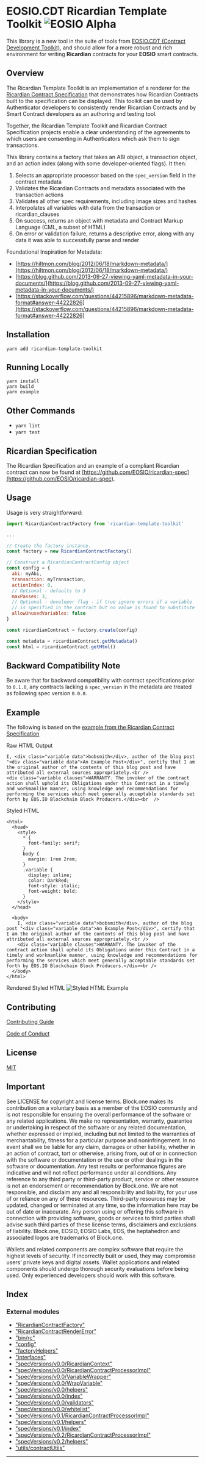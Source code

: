 
EOSIO.CDT Ricardian Template Toolkit ![EOSIO Alpha](https://img.shields.io/badge/EOSIO-Alpha-blue.svg)
======================================================================================================

This library is a new tool in the suite of tools from [EOSIO.CDT (Contract Development Toolkit)](https://github.com/EOSIO/eosio.cdt/tree/develop), and should allow for a more robust and rich environment for writing **Ricardian** contracts for your **EOSIO** smart contracts.

Overview
--------

The Ricardian Template Toolkit is an implementation of a renderer for the [Ricardian Contract Specification](https://github.com/EOSIO/ricardian-spec) that demonstrates how Ricardian Contracts built to the specification can be displayed. This toolkit can be used by Authenticator developers to consistently render Ricardian Contracts and by Smart Contract developers as an authoring and testing tool.

Together, the Ricardian Template Toolkit and Ricardian Contract Specification projects enable a clear understanding of the agreements to which users are consenting in Authenticators which ask them to sign transactions.

This library contains a factory that takes an ABI object, a transaction object, and an action index (along with some developer-oriented flags). It then:

1.  Selects an appropriate processor based on the `spec_version` field in the contract metadata
2.  Validates the Ricardian Contracts and metadata associated with the transaction actions
3.  Validates all other spec requirements, including image sizes and hashes
4.  Interpolates all variables with data from the transaction or ricardian_clauses
5.  On success, returns an object with metadata and Contract Markup Language (CML, a subset of HTML)
6.  On error or validation failure, returns a descriptive error, along with any data it was able to successfully parse and render

Foundational Inspiration for Metadata:

*   [https://hiltmon.com/blog/2012/06/18/markdown-metadata/](https://hiltmon.com/blog/2012/06/18/markdown-metadata/)
*   [https://blog.github.com/2013-09-27-viewing-yaml-metadata-in-your-documents/](https://blog.github.com/2013-09-27-viewing-yaml-metadata-in-your-documents/)
*   [https://stackoverflow.com/questions/44215896/markdown-metadata-format#answer-44222826](https://stackoverflow.com/questions/44215896/markdown-metadata-format#answer-44222826)

Installation
------------

`yarn add ricardian-template-toolkit`

Running Locally
---------------

```
yarn install
yarn build
yarn example
```

Other Commands
--------------

*   `yarn lint`
*   `yarn test`

Ricardian Specification
-----------------------

The Ricardian Specification and an example of a compliant Ricardian contract can now be found at [https://github.com/EOSIO/ricardian-spec](https://github.com/EOSIO/ricardian-spec).

Usage
-----

Usage is very straightforward:

```javascript
import RicardianContractFactory from 'ricardian-template-toolkit'

...

// Create the factory instance.
const factory = new RicardianContractFactory()

// Construct a RicardianContractConfig object
const config = {
  abi: myAbi,
  transaction: myTransaction,
  actionIndex: 0,
  // Optional - defaults to 3
  maxPasses: 3,
  // Optional - developer flag - if true ignore errors if a variable
  // is specified in the contract but no value is found to substitute
  allowUnusedVariables: false
}

const ricardianContract = factory.create(config)

const metadata = ricardianContract.getMetadata()
const html = ricardianContract.getHtml()
```

Backward Compatibility Note
---------------------------

Be aware that for backward compatibility with contract specifications prior to `0.1.0`, any contracts lacking a `spec_version` in the metadata are treated as following spec version `0.0.0`.

Example
-------

The following is based on the [example from the Ricardian Contract Specification](https://github.com/EOSIO/ricardian-spec#example-template)

Raw HTML Output

```
I, <div class="variable data">bobsmith</div>, author of the blog post "<div class="variable data">An Example Post</div>", certify that I am the original author of the contents of this blog post and have attributed all external sources appropriately.<br />
<div class="variable clauses">WARRANTY. The invoker of the contract action shall uphold its Obligations under this Contract in a timely and workmanlike manner, using knowledge and recommendations for performing the services which meet generally acceptable standards set forth by EOS.IO Blockchain Block Producers.</div><br  />
```

Styled HTML

```
<html>
  <head>
    <style>
      * {
        font-family: serif;
      }
      body {
        margin: 1rem 2rem;
      }
      .variable {
        display: inline;
        color: DarkRed;
        font-style: italic;
        font-weight: bold;
      }
    </style>
  </head>

  <body>
    I, <div class="variable data">bobsmith</div>, author of the blog post "<div class="variable data">An Example Post</div>", certify that I am the original author of the contents of this blog post and have attributed all external sources appropriately.<br />
    <div class="variable clauses">WARRANTY. The invoker of the contract action shall uphold its Obligations under this Contract in a timely and workmanlike manner, using knowledge and recommendations for performing the services which meet generally acceptable standards set forth by EOS.IO Blockchain Block Producers.</div><br />
  </body>
</html>
```

Rendered Styled HTML ![Styled HTML Example](.images/styled-example.png)

Contributing
------------

[Contributing Guide](./CONTRIBUTING.md)

[Code of Conduct](./CONTRIBUTING.md#conduct)

License
-------

[MIT](./LICENSE)

Important
---------

See LICENSE for copyright and license terms. Block.one makes its contribution on a voluntary basis as a member of the EOSIO community and is not responsible for ensuring the overall performance of the software or any related applications. We make no representation, warranty, guarantee or undertaking in respect of the software or any related documentation, whether expressed or implied, including but not limited to the warranties of merchantability, fitness for a particular purpose and noninfringement. In no event shall we be liable for any claim, damages or other liability, whether in an action of contract, tort or otherwise, arising from, out of or in connection with the software or documentation or the use or other dealings in the software or documentation. Any test results or performance figures are indicative and will not reflect performance under all conditions. Any reference to any third party or third-party product, service or other resource is not an endorsement or recommendation by Block.one. We are not responsible, and disclaim any and all responsibility and liability, for your use of or reliance on any of these resources. Third-party resources may be updated, changed or terminated at any time, so the information here may be out of date or inaccurate. Any person using or offering this software in connection with providing software, goods or services to third parties shall advise such third parties of these license terms, disclaimers and exclusions of liability. Block.one, EOSIO, EOSIO Labs, EOS, the heptahedron and associated logos are trademarks of Block.one.

Wallets and related components are complex software that require the highest levels of security. If incorrectly built or used, they may compromise users’ private keys and digital assets. Wallet applications and related components should undergo thorough security evaluations before being used. Only experienced developers should work with this software.

## Index

### External modules

* ["RicardianContractFactory"](modules/_ricardiancontractfactory_.md)
* ["RicardianContractRenderError"](modules/_ricardiancontractrendererror_.md)
* ["bin/rc"](modules/_bin_rc_.md)
* ["config"](modules/_config_.md)
* ["factoryHelpers"](modules/_factoryhelpers_.md)
* ["interfaces"](modules/_interfaces_.md)
* ["specVersions/v0.0/RicardianContext"](modules/_specversions_v0_0_ricardiancontext_.md)
* ["specVersions/v0.0/RicardianContractProcessorImpl"](modules/_specversions_v0_0_ricardiancontractprocessorimpl_.md)
* ["specVersions/v0.0/VariableWrapper"](modules/_specversions_v0_0_variablewrapper_.md)
* ["specVersions/v0.0/WrapVariable"](modules/_specversions_v0_0_wrapvariable_.md)
* ["specVersions/v0.0/helpers"](modules/_specversions_v0_0_helpers_.md)
* ["specVersions/v0.0/index"](modules/_specversions_v0_0_index_.md)
* ["specVersions/v0.0/validators"](modules/_specversions_v0_0_validators_.md)
* ["specVersions/v0.0/whitelist"](modules/_specversions_v0_0_whitelist_.md)
* ["specVersions/v0.1/RicardianContractProcessorImpl"](modules/_specversions_v0_1_ricardiancontractprocessorimpl_.md)
* ["specVersions/v0.1/helpers"](modules/_specversions_v0_1_helpers_.md)
* ["specVersions/v0.1/index"](modules/_specversions_v0_1_index_.md)
* ["specVersions/v0.2/RicardianContractProcessorImpl"](modules/_specversions_v0_2_ricardiancontractprocessorimpl_.md)
* ["specVersions/v0.2/helpers"](modules/_specversions_v0_2_helpers_.md)
* ["utils/contractUtils"](modules/_utils_contractutils_.md)

---

